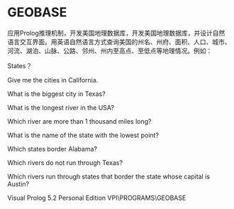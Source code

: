 # GEOBASE
应用Prolog推理机制，开发美国地理数据库，开发美国地理数据库，并设计自然语言交互界面。用英语自然语言方式查询美国的州名、州府、面积、人口、城市、河流、湖泊、山脉、公路、邻州、州内至高点、至低点等地理情况。例如：

States？

Give me the cities in California.

What is the biggest city in Texas?

What is the longest river in the USA?

Which river are more than 1 thousand miles long?

What is the name of the state with the lowest point?

Which states border Alabama?

Which rivers do not run through Texas?

Which rivers run through states that border the state whose capital is Austin?



Visual Prolog 5.2 Personal Edition  VPI\PROGRAMS\GEOBASE
